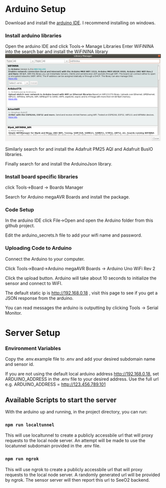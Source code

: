 # Arduino Setup

Download and install the [arduino IDE](https://www.arduino.cc/en/main/software). I recommend installing on windows.

### Install arduino libraries
Open the arduino IDE and click Tools-> Manage Libraries
Enter WiFiNINA into the search bar and install the WiFiNINA library
!["ArduinoLibraryInstall"](https://github.com/kong5000/SeeO2-sensor-server/blob/master/docs/arduino_library.png?raw=true)

Similarly search for and install the Adafruit PM25 AQI and Adafruit BusIO libraries.

Finally search for and install the ArduinoJson library.

### Install board specific libraries
click Tools->Board -> Boards Manager

Search for Arduino megaAVR Boards and install the package.


### Code Setup
In the arduino IDE click File->Open and open the Arduino folder from this github project.

Edit the arduino_secrets.h file to add your wifi name and password.


### Uploading Code to Arduino
Connect the Arduino to your computer.

Click Tools->Board->Arduino megaAVR Boards -> Arduino Uno WiFi Rev 2

Click the upload button. Arduino will take about 10 seconds to initialize the sensor and connect to WiFI.

The default static ip is http://192.168.0.18 , visit this page to see if you get a JSON response from the arduino.

You can read messages the arduino is outputting by clicking Tools -> Serial Monitor.

# Server Setup

### Environment Variables

Copy the .env.example file to .env and add your desired subdomain name and sensor id. 

If you are not using the default local arduino address http://192.168.0.18, set ARDUINO_ADDRESS in the .env file to your desired address. Use the full url e.g. ARDUINO_ADDRESS = http://123.456.789.101

## Available Scripts to start the server

With the arduino up and running, in the project directory, you can run:

### `npm run localtunnel`

This will use localtunnel to create a publicly accessbile url that will proxy requests to the local node server. An attempt will be made to use the locatunnel subdomain provided in the .env file.

### `npm run ngrok`

This will use ngrok to create a publicly accessbile url that will proxy requests to the local node server. A randomly generated url will be provided by ngrok. The sensor server will then report this url to SeeO2 backend.